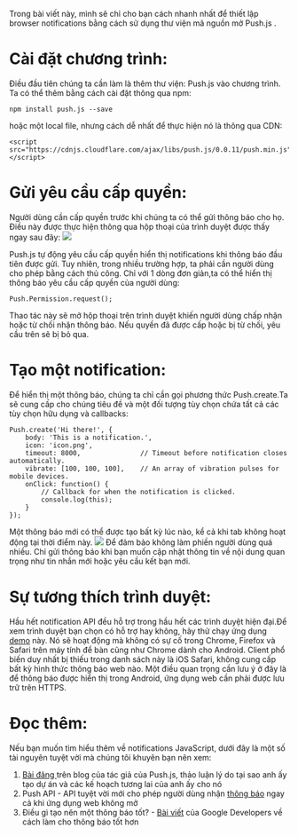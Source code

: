 Trong bài viết này, mình sẽ chỉ cho bạn cách nhanh nhất để thiết lập browser notifications bằng cách sử dụng thư viện mã nguồn mở Push.js .
# Cài đặt chương trình:
Điều đầu tiên chúng ta cần làm là thêm thư viện: Push.js vào chương trình.
Ta có thể  thêm bằng cách cài đặt thông qua npm:
```
npm install push.js --save
```
hoặc một local file, nhưng cách dễ nhất để thực hiện nó là thông qua CDN:
```
<script src="https://cdnjs.cloudflare.com/ajax/libs/push.js/0.0.11/push.min.js"></script>
```
# Gửi yêu cầu cấp quyền:
Người dùng cần cấp quyền trước khi chúng ta có thể gửi thông báo cho họ. Điều này được thực hiện thông qua hộp thoại của trình duyệt được thấy ngay sau đây:
![](https://images.viblo.asia/56a9729c-c29a-453f-b317-b48dffb264fe.png)

Push.js tự động yêu cầu cấp quyền hiển thị notifications khi thông báo đầu tiên được gửi. Tuy nhiên, trong nhiều trường hợp, ta phải cần người dùng cho phép bằng cách thủ công. Chỉ với 1 dòng đơn giản,ta có thể  hiển thị thông báo yêu cầu cấp quyền của người dùng:
```
Push.Permission.request();
```
Thao tác này sẽ mở hộp thoại trên trình duyệt khiến người dùng chấp nhận hoặc từ chối nhận thông báo. Nếu quyền đã được cấp hoặc bị từ chối, yêu cầu trên sẽ bị bỏ qua.
# Tạo một notification:
Để hiển thị một thông báo, chúng ta chỉ cần gọi phương thức Push.create.Ta sẽ cung cấp cho chúng tiêu đề và một đối tượng tùy chọn chứa tất cả các tùy chọn hữu dụng và callbacks:
```
Push.create('Hi there!', {
    body: 'This is a notification.',
    icon: 'icon.png',
    timeout: 8000,               // Timeout before notification closes automatically.
    vibrate: [100, 100, 100],    // An array of vibration pulses for mobile devices.
    onClick: function() {
        // Callback for when the notification is clicked. 
        console.log(this);
    }  
});
```
Một thông báo mới có thể được tạo bất kỳ lúc nào, kể cả khi tab không hoạt động tại thời điểm này.
![](https://images.viblo.asia/1f6c6487-fe7e-43ee-9013-5e15e78f5266.png)
Để đảm bảo không làm phiền người dùng quá nhiều. Chỉ gửi thông báo khi bạn muốn cập nhật thông tin về nội dung quan trọng như tin nhắn mới hoặc yêu cầu kết bạn mới.
# Sự tương thích trình duyệt:
Hầu hết notification API đều hỗ trợ trong hầu hết các trình duyệt hiện đại.Để xem trình duyệt bạn chọn có hỗ trợ hay không, hãy thử chạy ứng dụng [demo](https://tutorialzine.github.io/web-notifications-demo/) này. Nó sẽ hoạt động mà không có sự cố trong Chrome, Firefox và Safari trên máy tính để bàn cũng như Chrome dành cho Android. Client phổ biến duy nhất bị thiếu trong danh sách này là iOS Safari, không cung cấp bất kỳ hình thức thông báo web nào.
Một điều quan trọng cần lưu ý ở đây là để thông báo được hiển thị trong Android, ứng dụng web cần phải được lưu trữ trên HTTPS.
# Đọc thêm:
Nếu bạn muốn tìm hiểu thêm về notifications JavaScript, dưới đây là một số tài nguyên tuyệt vời mà chúng tôi khuyên bạn nên xem:
1. [Bài đăng ](https://blog.tylernickerson.com/push-js-an-introduction-49291ac986e8) trên blog của tác giả của Push.js, thảo luận lý do tại sao anh ấy tạo dự án và các kế hoạch tương lai của anh ấy cho nó
2. Push API - API tuyệt vời mới cho phép người dùng nhận [thông báo](https://developer.mozilla.org/en-US/docs/Web/API/Push_API) ngay cả khi ứng dụng web không mở
3. Điều gì tạo nên một thông báo tốt? - [Bài viết](https://developers.google.com/web/fundamentals/push-notifications/common-notification-patterns) của Google Developers về cách làm cho thông báo tốt hơn